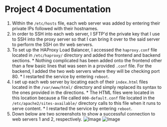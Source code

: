 # Project 4 Documentation
  1. Within the `/etc/hosts` file, each web server was added by entering their private IPs followed with their hostnames.
  2. In order to SSH into each web server, I SFTP'd the private key that I use to SSH into the proxy server so that I can bring it over to the said server to perform the SSH on thr web servers.
  3. To set up the HAProxy Load Balancer, I accessed the `haproxy.conf` file located in `/etc/haproxy/` directory and added the frontend and backend sections.
    * Nothing complicated has been added onto the frontend other than a few basic lines that was seen in a provided `.conf` file. For the backend, I added the two web servers where they will be checking port 80.
    * I restarted the service by entering `reboot`.
  4. I set up each web server by locating each of their `index.html` files located in the `/var/www/html/` directory and simply replaced its syntax to the ones provided in the directions.
    * The HTML files were located in this location because a file called `000-default.conf` file located in the `/etc/apache2/sites-available/` directory calls to this file when it runs to serve content.
    * I restarted the service by entering `reboot`.
  5. Down below are two screenshots to show a successful connection to web servers 1 and 2, respectively.
![Image](https://user-images.githubusercontent.com/76796854/158911347-fec57b5d-7c55-4290-857d-8bfc08a14f39.png)
![Image](https://user-images.githubusercontent.com/76796854/158911388-f9f61e2c-9e6a-4b69-819b-bbda44efaa9b.png)
